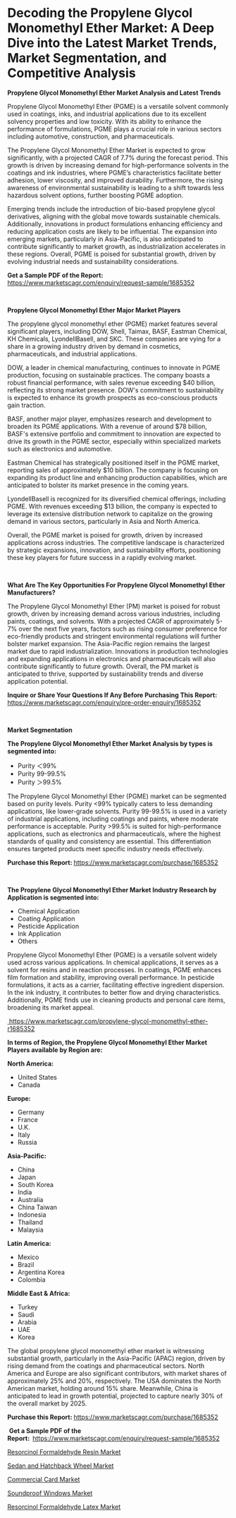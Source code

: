 <p><h1>Decoding the Propylene Glycol Monomethyl Ether Market: A Deep Dive into the Latest Market Trends, Market Segmentation, and Competitive Analysis</h1></p><p><strong>Propylene Glycol Monomethyl Ether Market Analysis and Latest Trends</strong></p>
<p><p>Propylene Glycol Monomethyl Ether (PGME) is a versatile solvent commonly used in coatings, inks, and industrial applications due to its excellent solvency properties and low toxicity. With its ability to enhance the performance of formulations, PGME plays a crucial role in various sectors including automotive, construction, and pharmaceuticals.</p><p>The Propylene Glycol Monomethyl Ether Market is expected to grow significantly, with a projected CAGR of 7.7% during the forecast period. This growth is driven by increasing demand for high-performance solvents in the coatings and ink industries, where PGME’s characteristics facilitate better adhesion, lower viscosity, and improved durability. Furthermore, the rising awareness of environmental sustainability is leading to a shift towards less hazardous solvent options, further boosting PGME adoption.</p><p>Emerging trends include the introduction of bio-based propylene glycol derivatives, aligning with the global move towards sustainable chemicals. Additionally, innovations in product formulations enhancing efficiency and reducing application costs are likely to be influential. The expansion into emerging markets, particularly in Asia-Pacific, is also anticipated to contribute significantly to market growth, as industrialization accelerates in these regions. Overall, PGME is poised for substantial growth, driven by evolving industrial needs and sustainability considerations.</p></p>
<p><strong>Get a Sample PDF of the Report:&nbsp;</strong> <a href="https://www.marketscagr.com/enquiry/request-sample/1685352?utm_campaign=2268&utm_medium=2&utm_source=Github&utm_content=ia&utm_term=30012025&utm_id=propylene-glycol-monomethyl-ether">https://www.marketscagr.com/enquiry/request-sample/1685352</a></p>
<p>&nbsp;</p>
<p><strong>Propylene Glycol Monomethyl Ether Major Market Players</strong></p>
<p><p>The propylene glycol monomethyl ether (PGME) market features several significant players, including DOW, Shell, Taimax, BASF, Eastman Chemical, KH Chemicals, LyondellBasell, and SKC. These companies are vying for a share in a growing industry driven by demand in cosmetics, pharmaceuticals, and industrial applications.</p><p>DOW, a leader in chemical manufacturing, continues to innovate in PGME production, focusing on sustainable practices. The company boasts a robust financial performance, with sales revenue exceeding $40 billion, reflecting its strong market presence. DOW's commitment to sustainability is expected to enhance its growth prospects as eco-conscious products gain traction.</p><p>BASF, another major player, emphasizes research and development to broaden its PGME applications. With a revenue of around $78 billion, BASF's extensive portfolio and commitment to innovation are expected to drive its growth in the PGME sector, especially within specialized markets such as electronics and automotive.</p><p>Eastman Chemical has strategically positioned itself in the PGME market, reporting sales of approximately $10 billion. The company is focusing on expanding its product line and enhancing production capabilities, which are anticipated to bolster its market presence in the coming years.</p><p>LyondellBasell is recognized for its diversified chemical offerings, including PGME. With revenues exceeding $13 billion, the company is expected to leverage its extensive distribution network to capitalize on the growing demand in various sectors, particularly in Asia and North America.</p><p>Overall, the PGME market is poised for growth, driven by increased applications across industries. The competitive landscape is characterized by strategic expansions, innovation, and sustainability efforts, positioning these key players for future success in a rapidly evolving market.</p></p>
<p>&nbsp;</p>
<p><strong>What Are The Key Opportunities For Propylene Glycol Monomethyl Ether Manufacturers?</strong></p>
<p><p>The Propylene Glycol Monomethyl Ether (PM) market is poised for robust growth, driven by increasing demand across various industries, including paints, coatings, and solvents. With a projected CAGR of approximately 5-7% over the next five years, factors such as rising consumer preference for eco-friendly products and stringent environmental regulations will further bolster market expansion. The Asia-Pacific region remains the largest market due to rapid industrialization. Innovations in production technologies and expanding applications in electronics and pharmaceuticals will also contribute significantly to future growth. Overall, the PM market is anticipated to thrive, supported by sustainability trends and diverse application potential.</p></p>
<p><strong>Inquire or Share Your Questions If Any Before Purchasing This Report:</strong> <a href="https://www.marketscagr.com/enquiry/pre-order-enquiry/1685352?utm_campaign=2268&utm_medium=2&utm_source=Github&utm_content=ia&utm_term=30012025&utm_id=propylene-glycol-monomethyl-ether">https://www.marketscagr.com/enquiry/pre-order-enquiry/1685352</a></p>
<p>&nbsp;</p>
<p><strong>Market Segmentation</strong></p>
<p><strong>The Propylene Glycol Monomethyl Ether Market Analysis by types is segmented into:</strong></p>
<p><ul><li>Purity ＜99%</li><li>Purity 99-99.5%</li><li>Purity ＞99.5%</li></ul></p>
<p><p>The Propylene Glycol Monomethyl Ether (PGME) market can be segmented based on purity levels. Purity <99% typically caters to less demanding applications, like lower-grade solvents. Purity 99-99.5% is used in a variety of industrial applications, including coatings and paints, where moderate performance is acceptable. Purity >99.5% is suited for high-performance applications, such as electronics and pharmaceuticals, where the highest standards of quality and consistency are essential. This differentiation ensures targeted products meet specific industry needs effectively.</p></p>
<p><strong>Purchase this Report:&nbsp;</strong><a href="https://www.marketscagr.com/purchase/1685352?utm_campaign=2268&utm_medium=2&utm_source=Github&utm_content=ia&utm_term=30012025&utm_id=propylene-glycol-monomethyl-ether">https://www.marketscagr.com/purchase/1685352</a></p>
<p>&nbsp;</p>
<p><strong>The Propylene Glycol Monomethyl Ether Market Industry Research by Application is segmented into:</strong></p>
<p><ul><li>Chemical Application</li><li>Coating Application</li><li>Pesticide Application</li><li>Ink Application</li><li>Others</li></ul></p>
<p><p>Propylene Glycol Monomethyl Ether (PGME) is a versatile solvent widely used across various applications. In chemical applications, it serves as a solvent for resins and in reaction processes. In coatings, PGME enhances film formation and stability, improving overall performance. In pesticide formulations, it acts as a carrier, facilitating effective ingredient dispersion. In the ink industry, it contributes to better flow and drying characteristics. Additionally, PGME finds use in cleaning products and personal care items, broadening its market appeal.</p></p>
<p><a href="https://www.marketscagr.com/propylene-glycol-monomethyl-ether-r1685352?utm_campaign=2268&utm_medium=2&utm_source=Github&utm_content=ia&utm_term=30012025&utm_id=propylene-glycol-monomethyl-ether">&nbsp;https://www.marketscagr.com/propylene-glycol-monomethyl-ether-r1685352</a></p>
<p><strong>In terms of Region, the Propylene Glycol Monomethyl Ether Market Players available by Region are:</strong></p>
<p>
    <p> <strong> North America: </strong>
        <ul>
            <li>United States</li>
            <li>Canada</li>
        </ul>
        </p> 
    <p> <strong> Europe: </strong>
        <ul>
            <li>Germany</li>
            <li>France</li>
            <li>U.K.</li>
            <li>Italy</li>
            <li>Russia</li>
        </ul>
        </p> 
    <p> <strong> Asia-Pacific: </strong>
        <ul>
            <li>China</li>
            <li>Japan</li>
            <li>South Korea</li>
            <li>India</li>
            <li>Australia</li>
            <li>China Taiwan</li>
            <li>Indonesia</li>
            <li>Thailand</li>
            <li>Malaysia</li>
        </ul>
        </p> 
    <p> <strong> Latin America: </strong>
        <ul>
            <li>Mexico</li>
            <li>Brazil</li>
            <li>Argentina Korea</li>
            <li>Colombia</li>
        </ul>
        </p> 
    <p> <strong> Middle East & Africa: </strong>
        <ul>
            <li>Turkey</li>
            <li>Saudi</li>
            <li>Arabia</li>
            <li>UAE</li>
            <li>Korea</li>
        </ul>
    </p>
    </p>
<p><p>The global propylene glycol monomethyl ether market is witnessing substantial growth, particularly in the Asia-Pacific (APAC) region, driven by rising demand from the coatings and pharmaceutical sectors. North America and Europe are also significant contributors, with market shares of approximately 25% and 20%, respectively. The USA dominates the North American market, holding around 15% share. Meanwhile, China is anticipated to lead in growth potential, projected to capture nearly 30% of the overall market by 2025.</p></p>
<p><strong>Purchase this Report: </strong><a href="https://www.marketscagr.com/purchase/1685352?utm_campaign=2268&utm_medium=2&utm_source=Github&utm_content=ia&utm_term=30012025&utm_id=propylene-glycol-monomethyl-ether">https://www.marketscagr.com/purchase/1685352</a></p>
<p>&nbsp;<strong>Get a Sample PDF of the Report:&nbsp;&nbsp;</strong><a href="https://www.marketscagr.com/enquiry/request-sample/1685352?utm_campaign=2268&utm_medium=2&utm_source=Github&utm_content=ia&utm_term=30012025&utm_id=propylene-glycol-monomethyl-ether">https://www.marketscagr.com/enquiry/request-sample/1685352</a></p>
<p><strong></strong></p>
<p><p><a href="https://github.com/ahmalaloanne/Market-Research-Report-List-1/blob/main/resorcinol-formaldehyde-resin-market.md?utm_campaign=2268&utm_medium=2&utm_source=Github&utm_content=ia&utm_term=30012025&utm_id=propylene-glycol-monomethyl-ether">Resorcinol Formaldehyde Resin Market</a></p><p><a href="https://www.linkedin.com/pulse/sedan-hatchback-wheel-market-analysis-report-2025-2032-9boyc?utm_campaign=2268&utm_medium=2&utm_source=Github&utm_content=ia&utm_term=30012025&utm_id=propylene-glycol-monomethyl-ether">Sedan and Hatchback Wheel Market</a></p><p><a href="https://www.linkedin.com/pulse/commercial-card-market-forecast-key-factors-boosting-119-rv7ue?utm_campaign=2268&utm_medium=2&utm_source=Github&utm_content=ia&utm_term=30012025&utm_id=propylene-glycol-monomethyl-ether">Commercial Card Market</a></p><p><a href="https://www.linkedin.com/pulse/global-overview-soundproof-windows-market-revenue-faggc?utm_campaign=2268&utm_medium=2&utm_source=Github&utm_content=ia&utm_term=30012025&utm_id=propylene-glycol-monomethyl-ether">Soundproof Windows Market</a></p><p><a href="https://github.com/njockebogris/Market-Research-Report-List-1/blob/main/resorcinol-formaldehyde-latex-market.md?utm_campaign=2268&utm_medium=2&utm_source=Github&utm_content=ia&utm_term=30012025&utm_id=propylene-glycol-monomethyl-ether">Resorcinol Formaldehyde Latex Market</a></p></p>
